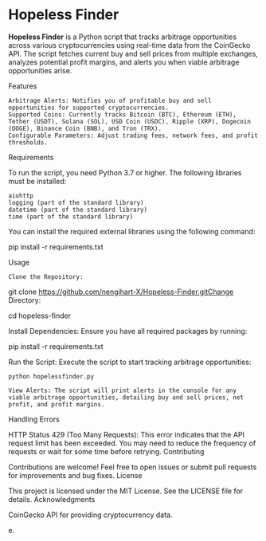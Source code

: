 <!DOCTYPE html>
<html lang="en">
<head>
    <meta charset="UTF-8">
    <meta name="viewport" content="width=device-width, initial-scale=1.0">
    
<body>
    <h1>Hopeless Finder</h1>
    <p><strong>Hopeless Finder</strong> is a Python script that tracks arbitrage opportunities across various cryptocurrencies using real-time data from the CoinGecko API. The script fetches current buy and sell prices from multiple exchanges, analyzes potential profit margins, and alerts you when viable arbitrage opportunities arise.</p>

   Features

    Arbitrage Alerts: Notifies you of profitable buy and sell opportunities for supported cryptocurrencies.
    Supported Coins: Currently tracks Bitcoin (BTC), Ethereum (ETH), Tether (USDT), Solana (SOL), USD Coin (USDC), Ripple (XRP), Dogecoin (DOGE), Binance Coin (BNB), and Tron (TRX).
    Configurable Parameters: Adjust trading fees, network fees, and profit thresholds.

Requirements

To run the script, you need Python 3.7 or higher. The following libraries must be installed:

    aiohttp
    logging (part of the standard library)
    datetime (part of the standard library)
    time (part of the standard library)

You can install the required external libraries using the following command:

pip install -r requirements.txt

Usage

    Clone the Repository:

    

git clone https://github.com/nengihart-X/Hopeless-Finder.gitChange Directory:



cd hopeless-finder

Install Dependencies: Ensure you have all required packages by running:

pip install -r requirements.txt

Run the Script: Execute the script to start tracking arbitrage opportunities:

    python hopelessfinder.py

    View Alerts: The script will print alerts in the console for any viable arbitrage opportunities, detailing buy and sell prices, net profit, and profit margins.

Handling Errors

HTTP Status 429 (Too Many Requests): This error indicates that the API request limit has been exceeded. You may need to reduce the frequency of requests or wait for some time before retrying.
Contributing

Contributions are welcome! Feel free to open issues or submit pull requests for improvements and bug fixes.
License

This project is licensed under the MIT License. See the LICENSE file for details.
Acknowledgments

CoinGecko API for providing cryptocurrency data.
</body>
</html>
e.
